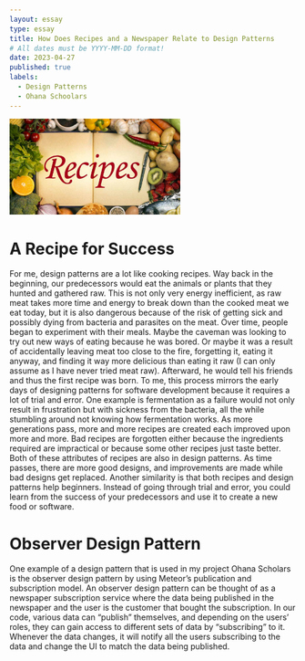 ```yaml
---
layout: essay
type: essay
title: How Does Recipes and a Newspaper Relate to Design Patterns
# All dates must be YYYY-MM-DD format!
date: 2023-04-27
published: true
labels:
  - Design Patterns
  - Ohana Schoolars
---
```


<img width="300px" class="rounded float-start pe-4" src="../img/recipes-pic.jpg">

# A Recipe for Success
For me, design patterns are a lot like cooking recipes. Way back in the beginning, our predecessors would eat the animals or plants that they hunted and gathered raw. This is not only very energy inefficient, as raw meat takes more time and energy to break down than the cooked meat we eat today, but it is also dangerous because of the risk of getting sick and possibly dying from bacteria and parasites on the meat. Over time, people began to experiment with their meals. Maybe the caveman was looking to try out new ways of eating because he was bored. Or maybe it was a result of accidentally leaving meat too close to the fire, forgetting it, eating it anyway, and finding it way more delicious than eating it raw (I can only assume as I have never tried meat raw). Afterward, he would tell his friends and thus the first recipe was born. 
To me, this process mirrors the early days of designing patterns for software development because it requires a lot of trial and error. One example is fermentation as a failure would not only result in frustration but with sickness from the bacteria, all the while stumbling around not knowing how fermentation works. 
As more generations pass, more and more recipes are created each improved upon more and more. Bad recipes are forgotten either because the ingredients required are impractical or because some other recipes just taste better. Both of these attributes of recipes are also in design patterns. As time passes, there are more good designs, and improvements are made while bad designs get replaced. 
Another similarity is that both recipes and design patterns help beginners. Instead of going through trial and error, you could learn from the success of your predecessors and use it to create a new food or software. 

# Observer Design Pattern
One example of a design pattern that is used in my project Ohana Scholars is the observer design pattern by using Meteor’s publication and subscription model. An observer design pattern can be thought of as a newspaper subscription service where the data being published in the newspaper and the user is the customer that bought the subscription. In our code, various data can “publish” themselves, and depending on the users’ roles, they can gain access to different sets of data by “subscribing” to it. Whenever the data changes, it will notify all the users subscribing to the data and change the UI to match the data being published.

